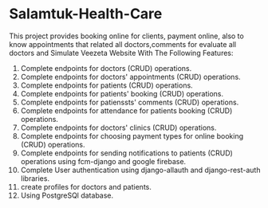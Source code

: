 # Salamtuk-Health-Care
This project provides booking online for clients, payment online, also to know appointments that related all doctors,comments for evaluate all doctors and Simulate Veezeta Website  With The Following Features:
1) Complete endpoints for doctors (CRUD) operations.
2) Complete endpoints for doctors' appointments (CRUD) operations.
3) Complete endpoints for patients (CRUD) operations.
4) Complete endpoints for patients' booking (CRUD) operations.
5) Complete endpoints for patienssts' comments (CRUD) operations.
6) Complete endpoints for attendance for patients booking (CRUD) operations.
7) Complete endpoints for doctors' clinics (CRUD) operations.
8) Complete endpoints for choosing payment types for online booking (CRUD) operations.
9) Complete endpoints for sending notifications to patients (CRUD) operations using fcm-django and google firebase.
10) Complete User authentication using django-allauth and django-rest-auth libraries.
11) create profiles for doctors and patients.
12) Using PostgreSQl database.
